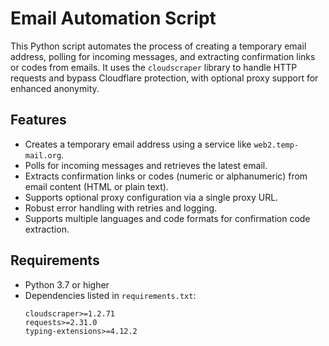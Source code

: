 # Email Automation Script

This Python script automates the process of creating a temporary email address, polling for incoming messages, and extracting confirmation links or codes from emails. It uses the `cloudscraper` library to handle HTTP requests and bypass Cloudflare protection, with optional proxy support for enhanced anonymity.

## Features
- Creates a temporary email address using a service like `web2.temp-mail.org`.
- Polls for incoming messages and retrieves the latest email.
- Extracts confirmation links or codes (numeric or alphanumeric) from email content (HTML or plain text).
- Supports optional proxy configuration via a single proxy URL.
- Robust error handling with retries and logging.
- Supports multiple languages and code formats for confirmation code extraction.

## Requirements
- Python 3.7 or higher
- Dependencies listed in `requirements.txt`:
  ```text
  cloudscraper>=1.2.71
  requests>=2.31.0
  typing-extensions>=4.12.2
